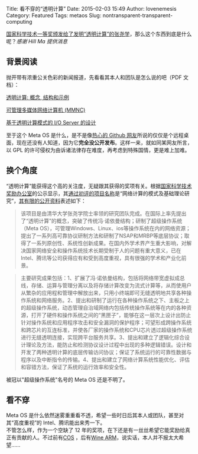 Title: 看不穿的“透明计算”
Date: 2015-02-03 15:49
Author: lovenemesis
Category: Featured
Tags: metaos
Slug: nontransparent-transparent-computing

[国家科学技术一等奖颁发给了发明“透明计算”的张尧学](http://news.qq.com/a/20150109/031729.htm)，那么这个东西到底是什么呢？*感谢
Hill Ma 提供消息*

## 背景阅读

抛开带有浓重公关色彩的新闻报道，先看看其本人和团队是怎么说的吧（PDF
文档）：

[透明计算: 概念,
结构和示例](http://www.ejournal.org.cn/CN/article/downloadArticleFile.do?attachType=PDF&id=7394)

[可管理多媒体网络计算机
(MMNC)](http://www.ejournal.org.cn/CN/article/downloadArticleFile.do?attachType=PDF&id=7394)

[基于透明计算模式的 I/O Server
的设计](http://www.ecice06.com/CN/article/downloadArticleFile.do?attachType=PDF&id=17894)

至于这个 Meta OS 是什么，是不是像[热心的 Github
网友](https://github.com/iiordanov/remote-desktop-clients/issues/39)所说的仅仅是个远程桌面，现在还没有人知道，因为它**完全没公开发布**。这样一来，就如同某网友所言，以
GPL 的许可侵权为由诉诸法律存在难度，再考虑到特殊国情，更是难上加难。

## 换个角度

“透明计算”能获得这个高的关注度，无疑跟其获得的奖项有关。根据[国家科学技术奖励办公室](http://www.nosta.gov.cn/web/detail1.aspx?menuID=25&contentID=1052)的公示显示，其[通过初评的项目名称](http://www.wendangwang.com/doc/863e83c4f620b731b97b1482)是“网络计算的模式及基础理论研究”，[其有限的公开资料](http://www.wokeji.com/special/2014/kjjl2014/zrkxydj/001\_10837/201412/t20141231\_918577.shtml)表述如下：

>该项目是由清华大学张尧学院士率领的研究团队完成。在国际上率先提出了“透明计算”的概念，突破了传统冯·诺依曼结构；研制了超级操作系统（Meta
OS），可管理Windows、Linux、ios等操作系统在内的网络资源；提出了一系列高可靠协议研制方法和研制了NSAP和MRBP等底层协议；取得了一系列原创性、系统性创新成果。在国内外学术界产生重大影响，对解决国家网络安全和操作系统技术长期受制于人的问题有重大意义，已在Intel、腾讯等公司获得应有和受到高度重视，具有很强的学术和产业化前景。

>主要研究成果包括：1、扩展了冯·诺依曼结构，包括将网络带宽虚拟成总线，存储、运算与管理分离以及将存储计算改变为流式计算等，从而使用户从繁杂的应用程和管理中解放出来，只用小终端即可无缝透明地共享各种操作系统和网络服务。2、提出和研制了运行在各种操作系统之下、主板之上的超级操作系统，动态管理自治域网络内包括传统操作系统等在内的各种资源，打开了硬件和操作系统之间的“黑匣子”，能够在这一层次上设计出防止针对操作系统和应用程序攻击和安全漏洞的保护程序；可望形成跨操作系统和跨芯片的互连标准，并使各厂家的操作系统和CPU芯片透过超级操作系统进行无缝透明连接，实现跨平台服务共享。3、提出和建立了逻辑化综合设计理论及方法，能防止和检测协议设计过程中出现的多种逻辑错误。设计和开发了两种透明计算的底层传输访问协议；保证了系统运行的可靠性数据与程序以及中断指令的传输。4、提出和建立了网络计算系统性能优化、评估和容错方法，保证了系统的运行效率和安全性。

被冠以"超级操作系统"名号的 Meta OS 还是不明了。

## 看不穿

Meta OS
是什么依然迷雾重重看不透，希望一些时日后其本人或团队，甚至对其“高度重视”的
Intel、腾讯能出来秀一下。  
不管怎么样，作为一个空缺了 12
年的奖项，在下还是有一丝丝希望它能奖励给真正有贡献的人。不过前有[COS](http://www.china-cos.com/)
，后有[Wine
ARM](https://linuxtoy.org/archives/chinese-applied-patent-about-wine-arm-and-granted.html)，说实话，本人并不报太大希望……
